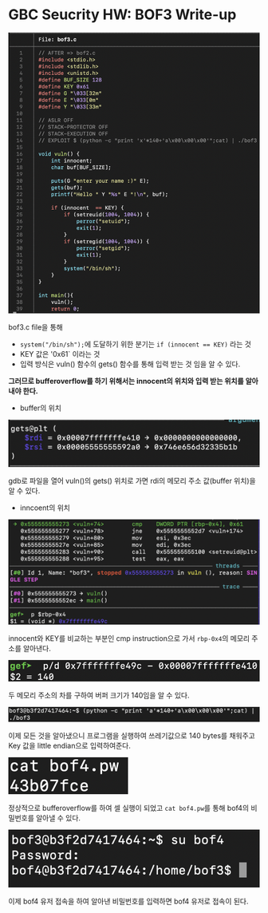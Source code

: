 # GBC Seucrity HW: BOF3 Write-up

![1](bof3/1.png)

bof3.c file을 통해

- `system("/bin/sh");`에 도달하기 위한 분기는 `if (innocent == KEY)` 라는 것
- KEY 값은 '0x61` 이라는 것
- 입력 방식은 vuln() 함수의 gets() 함수를 통해 입력 받는 것
임을 알 수 있다. 

**그러므로 bufferoverflow를 하기 위해서는 innocent의 위치와 입력 받는  위치를 알아내야 한다.**

- buffer의 위치 

![2](bof3/2.png)

gdb로 파일을 열어 vuln()의 gets() 위치로 가면 rdi의 메모리 주소 값(buffer 위치)을 알 수 있다. 

- inncoent의 위치  

![3](bof3/3.png)

innocent와 KEY를 비교하는 부분인 cmp instruction으로 가서 `rbp-0x4`의 메모리 주소를 알아낸다. 

![4](bof3/4.png)

두 메모리 주소의 차를 구하여 버퍼 크기가 140임을 알 수 있다. 

![5](bof3/5.png)

이제 모든 것을 알아냈으니 프로그램을 실행하여 쓰레기값으로 140 bytes를 채워주고 Key 값을 little endian으로 입력하여준다. 

![6](bof3/6.png)

정상적으로 bufferoverflow를 하여 셀 실행이 되었고 `cat bof4.pw`를 통해 bof4의 비밀번호를 알아낼 수 있다. 

![7](bof3/7.png)

이제 bof4 유저 접속을 하여 알아낸 비밀번호를 입력하면 bof4 유저로 접속이 된다. 

